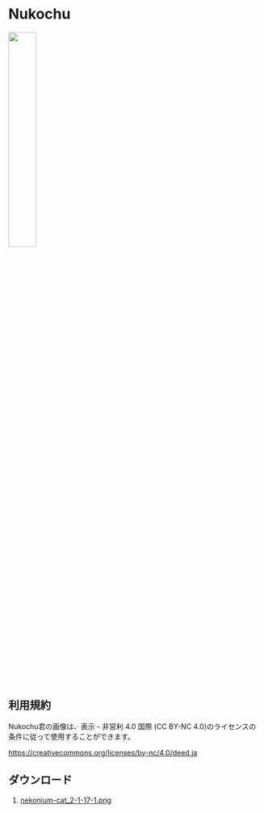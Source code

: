 # Nukochu

<img width="33%" src="https://github.com/nekonium/nekonium.github.io/raw/master/resources.image/nukochu/nekonium-cat_2-1-17-1.png"/>


## 利用規約

Nukochu君の画像は、表示 - 非営利 4.0 国際 (CC BY-NC 4.0)のライセンスの条件に従って使用することができます。

https://creativecommons.org/licenses/by-nc/4.0/deed.ja



## ダウンロード
1. <a href="https://github.com/nekonium/nekonium.github.io/raw/master/resources.image/nukochu/nekonium-cat_2-1-17-1.png">nekonium-cat_2-1-17-1.png</a>



